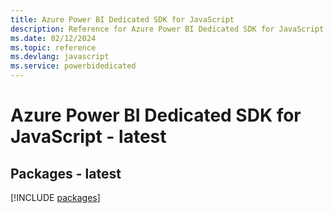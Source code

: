 ```yaml
---
title: Azure Power BI Dedicated SDK for JavaScript
description: Reference for Azure Power BI Dedicated SDK for JavaScript
ms.date: 02/12/2024
ms.topic: reference
ms.devlang: javascript
ms.service: powerbidedicated
---
```

# Azure Power BI Dedicated SDK for JavaScript - latest
## Packages - latest
[!INCLUDE [packages](power-bi-dedicated-index.md)]